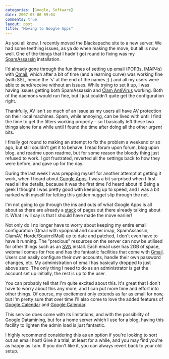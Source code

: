 ```yaml
---
categories: [Google, Software]
date: 2007-05-06 09:04
comments: true
layout: post
title: "Moving to Google Apps"
---
```

As you all know, I recently moved the Blackapache site to a new server. We had some teething issues, as ya do when making the move, but all is now well. One of the things that I hadn't got round to fixing was my <a href="http://www.spamassassin.org/" title="SpamAssassin" target="_blank">SpamAssassin</a> installation.

I'd already gone through the fun times of setting up email (POP3s, IMAP4s) with <a href="http://www.qmail.org/" target="_blank" title="Qmail">Qmail</a>, which after a bit of time (and a learning curve) was working fine (with SSL, hence the 's' at the end of the names ;) ) and all my users were able to send/receive without an issues. While trying to set it up, I was having issues getting both SpamAssassin and <a href="http://www.clamav.net/" title="Clam AV" target="_blank">Clam AntiVirus</a> working. Both of the daemons would run fine, but I just couldn't quite get the configuration right.

Thankfully, AV isn't so much of an issue as my users all have AV protection on their local machines. Spam, while annoying, can be lived with until I find the time to get the filters working properly - so I basically left these two things alone for a while until I found the time after doing all the other <em>urgent</em> bits.

I finally got round to making an attempt to fix the problem a weekend or so ago, but still couldn't get it to behave. I read forum upon forum, blog upon blog, and readme upon readme, but for some reason the bloody thing just refused to work. I got frustrated, reverted all the settings back to how they were before, and gave up for the day.

During the last week I was prepping myself for another attempt at getting it work, when I heard about <a href="http://www.google.com/a/" title="Google Apps" target="_blank">Google Apps</a>. I was a bit surprised when I first read all the details, because it was the first time I'd heard about it! Being a geek I thought I was pretty good with keeping up to speed, and I was a bit narked with myself for letting this golden nugget slip through the net.

I'm not going to go through the ins and outs of what Google Apps is all about as there are already a <a href="http://www.google.com.au/search?hl=en&q=google+apps" title="Google Apps Search" target="_blank">stack</a> of pages out there already talking about it. What I will say is that I should have made the move earlier!

Not only do I no longer have to worry about keeping my entire email configuration (Qmail with vpopmail and courier imap, SpamAssassin, ClamAV, Horde/SquirrelMail) up to date and patched, I don't even have to have it running. The "precious" resources on the server can now be utilised for other things such as an <a href="http://subversion.tigris.org/" title="SubVersion" target="_blank">SVN</a> install. Each email user has 2GB of space, webmail comes for free and has the fantastic facilities that come with <a href="http://www.gmail.com/" target="_blank" title="Gmail">Gmail</a>. Users can easily configure their own accounts, handle their own password changes, etc. My administration of email has basically dropped to just above zero. The only thing I need to do as an administrator is get the account set up initially, the rest is up to the user.

You can probably tell that I'm quite excited about this. It's great that I don't have to worry about this any more, and I can put more time and effort into other things.  Of course, my excitement only extends as far as email for now, but I'm pretty sure that over time I'll also come to love the added features of <a href="http://calendar.google.com/" title="Google Calendar" target="_blank">Google Calendar</a> and <a href="http://docs.google.com/" title="Google Calendar" target="_blank">Google Calendar</a>.

This service does come with its limitations, and with the possibility of Google Datamining, but for a home server which I use for a blog, having this facility to lighten the admin load is just fantastic.

I highly recommend considering this as an option if you're looking to sort out an email host! Give it a trial, at least for a while, and you may find you're as happy as I am. If you don't like it, you can always revert back to your old setup.
